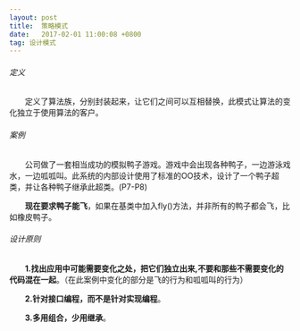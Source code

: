 ```yaml
---
layout: post
title:  策略模式
date:   2017-02-01 11:00:08 +0800
tag: 设计模式
---
```


###### 定义

&emsp;&emsp;定义了算法族，分别封装起来，让它们之间可以互相替换，此模式让算法的变化独立于使用算法的客户。

###### 案例

&emsp;&emsp;公司做了一套相当成功的模拟鸭子游戏。游戏中会出现各种鸭子，一边游泳戏水，一边呱呱叫。此系统的内部设计使用了标准的OO技术，设计了一个鸭子超类，并让各种鸭子继承此超类。(P7-P8)

&emsp;&emsp;<b>现在要求鸭子能飞</b>，如果在基类中加入fly()方法，并非所有的鸭子都会飞，比如橡皮鸭子。

###### 设计原则
&emsp;&emsp;<b>1.找出应用中可能需要变化之处，把它们独立出来,不要和那些不需要变化的代码混在一起</b>。（在此案例中变化的部分是飞的行为和呱呱叫的行为）

&emsp;&emsp;<b>2.针对接口编程，而不是针对实现编程</b>。

&emsp;&emsp;<b>3.多用组合，少用继承</b>。






